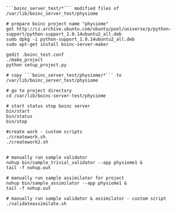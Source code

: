 ```apps/*''' versions of physiome project worker files
```boinc_server_test/*``` modified files of /var/lib/boinc_server_test/physiome

# prepare boinc project name "physiome"
get http://cz.archive.ubuntu.com/ubuntu/pool/universe/p/python-support/python-support_1.0.14ubuntu2_all.deb
sudo dpkg -i python-support_1.0.14ubuntu2_all.deb 
sudo apt-get install boinc-server-maker

gedit .boinc_test.conf 
./make_project
python setup_project.py 

# copy ```boinc_server_test/physiome/*``` to /var/lib/boinc_server_test/physiome

# go to project directory
cd /var/lib/boinc-server-test/physiome

# start status stop boinc server
bin/start
bin/status
bin/stop

#create work - custom scripts
./creatework.sh
./creatework2.sh


# manually run sample validator
nohup bin/sample_trivial_validator --app physiome1 &
tail -f nohup.out

# manually run sample assimilator for project
nohup bin/sample_assimilator --app physiome1 &
tail -f nohup.out

# manually run sample validator & assimilator - custom script
./validateassimilate.sh
